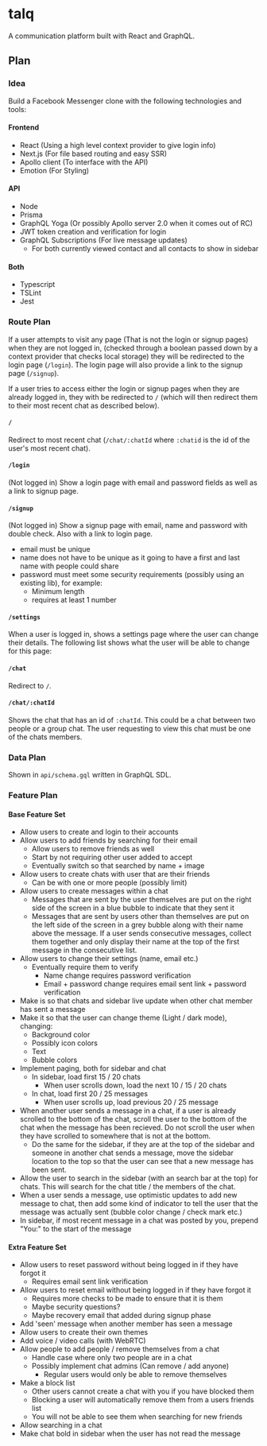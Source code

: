 # talq

A communication platform built with React and GraphQL.

## Plan

### Idea

Build a Facebook Messenger clone with the following technologies and tools:

#### Frontend

- React (Using a high level context provider to give login info)
- Next.js (For file based routing and easy SSR)
- Apollo client (To interface with the API)
- Emotion (For Styling)

#### API

- Node
- Prisma
- GraphQL Yoga (Or possibly Apollo server 2.0 when it comes out of RC)
- JWT token creation and verification for login
- GraphQL Subscriptions (For live message updates)
  - For both currently viewed contact and all contacts to show in sidebar

#### Both

- Typescript
- TSLint
- Jest

### Route Plan

If a user attempts to visit any page (That is not the login or signup pages)
when they are not logged in, (checked through a boolean passed down by a context
provider that checks local storage) they will be redirected to the login page
(`/login`). The login page will also provide a link to the signup page
(`/signup`).

If a user tries to access either the login or signup pages when they are already
logged in, they with be redirected to `/` (which will then redirect them to
their most recent chat as described below).

#### `/`

Redirect to most recent chat (`/chat/:chatId` where `:chatid` is the id of the
user's most recent chat).

#### `/login`

(Not logged in) Show a login page with email and password fields as well as a
link to signup page.

#### `/signup`

(Not logged in) Show a signup page with email, name and password with double
check. Also with a link to login page.

- email must be unique
- name does not have to be unique as it going to have a first and last name with
  people could share
- password must meet some security requirements (possibly using an existing
  lib), for example:
  - Minimum length
  - requires at least 1 number

#### `/settings`

When a user is logged in, shows a settings page where the user can change their
details. The following list shows what the user will be able to change for this
page:

#### `/chat`

Redirect to `/`.

#### `/chat/:chatId`

Shows the chat that has an id of `:chatId`. This could be a chat between two
people or a group chat. The user requesting to view this chat must be one of the
chats members.

### Data Plan

Shown in `api/schema.gql` written in GraphQL SDL.

### Feature Plan

#### Base Feature Set

- Allow users to create and login to their accounts
- Allow users to add friends by searching for their email
  - Allow users to remove friends as well
  - Start by not requiring other user added to accept
  - Eventually switch so that searched by name + image
- Allow users to create chats with user that are their friends
  - Can be with one or more people (possibly limit)
- Allow users to create messages within a chat
  - Messages that are sent by the user themselves are put on the right side of
    the screen in a blue bubble to indicate that they sent it
  - Messages that are sent by users other than themselves are put on the left
    side of the screen in a grey bubble along with their name above the message.
    If a user sends consecutive messages, collect them together and only display
    their name at the top of the first message in the consecutive list.
- Allow users to change their settings (name, email etc.)
  - Eventually require them to verify
    - Name change requires password verification
    - Email + password change requires email sent link + password verification
- Make is so that chats and sidebar live update when other chat member has sent
  a message
- Make it so that the user can change theme (Light / dark mode), changing:
  - Background color
  - Possibly icon colors
  - Text
  - Bubble colors
- Implement paging, both for sidebar and chat
  - In sidebar, load first 15 / 20 chats
    - When user scrolls down, load the next 10 / 15 / 20 chats
  - In chat, load first 20 / 25 messages
    - When user scrolls up, load previous 20 / 25 message
- When another user sends a message in a chat, if a user is already scrolled to
  the bottom of the chat, scroll the user to the bottom of the chat when the
  message has been recieved. Do not scroll the user when they have scrolled to
  somewhere that is not at the bottom.
  - Do the same for the sidebar, if they are at the top of the sidebar and
    someone in another chat sends a message, move the sidebar location to the
    top so that the user can see that a new message has been sent.
- Allow the user to search in the sidebar (with an search bar at the top) for
  chats. This will search for the chat title / the members of the chat.
- When a user sends a message, use optimistic updates to add new message to
  chat, then add some kind of indicator to tell the user that the message was
  actually sent (bubble color change / check mark etc.)
- In sidebar, if most recent message in a chat was posted by you, prepend "You:"
  to the start of the message

#### Extra Feature Set

- Allow users to reset password without being logged in if they have forgot it
  - Requires email sent link verification
- Allow users to reset email without being logged in if they have forgot it
  - Requires more checks to be made to ensure that it is them
  - Maybe security questions?
  - Maybe recovery email that added during signup phase
- Add 'seen' message when another member has seen a message
- Allow users to create their own themes
- Add voice / video calls (with WebRTC)
- Allow people to add people / remove themselves from a chat
  - Handle case where only two people are in a chat
  - Possibly implement chat admins (Can remove / add anyone)
    - Regular users would only be able to remove themselves
- Make a block list
  - Other users cannot create a chat with you if you have blocked them
  - Blocking a user will automatically remove them from a users friends list
  - You will not be able to see them when searching for new friends
- Allow searching in a chat
- Make chat bold in sidebar when the user has not read the message
